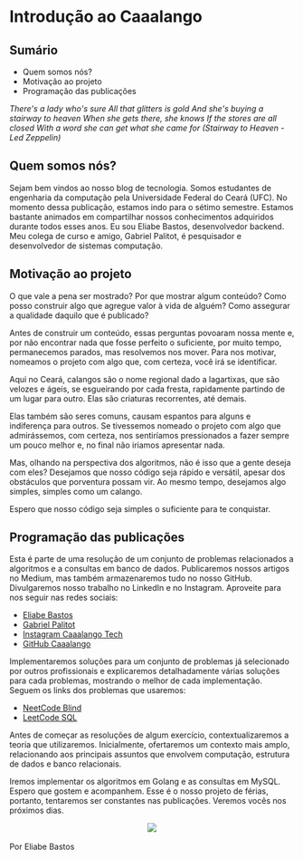 # Introdução ao Caaalango

## Sumário

- Quem somos nós?
- Motivação ao projeto
- Programação das publicações

*There's a lady who's sure
All that glitters is gold
And she's buying a stairway to heaven
When she gets there, she knows
If the stores are all closed
With a word she can get what she came for
(Stairway to Heaven - Led Zeppelin)*

## Quem somos nós?

Sejam bem vindos ao nosso blog de tecnologia. Somos estudantes de engenharia da computação pela Universidade Federal do Ceará (UFC). No momento dessa publicação, estamos indo para o sétimo semestre. Estamos bastante animados em compartilhar nossos conhecimentos adquiridos durante todos esses anos. Eu sou Eliabe Bastos, desenvolvedor backend. Meu colega de curso e amigo, Gabriel Palitot, é pesquisador e desenvolvedor de sistemas computação.

## Motivação ao projeto

O que vale a pena ser mostrado? Por que mostrar algum conteúdo? Como posso construir algo que agregue valor à vida de alguém? Como assegurar a qualidade daquilo que é publicado?

Antes de construir um conteúdo, essas perguntas povoaram nossa mente e, por não encontrar nada que fosse perfeito o suficiente, por muito tempo, permanecemos parados, mas resolvemos nos mover. Para nos motivar, nomeamos o projeto com algo que, com certeza, você irá se identificar.

Aqui no Ceará, calangos são o nome regional dado a lagartixas, que são velozes e ágeis, se esgueirando por cada fresta, rapidamente partindo de um lugar para outro. Elas são criaturas recorrentes, até demais.

Elas também são seres comuns, causam espantos para alguns e indiferença para outros. Se tivessemos nomeado o projeto com algo que admirássemos, com certeza, nos sentiríamos pressionados a fazer sempre um pouco melhor e, no final não iriamos apresentar nada.

Mas, olhando na perspectiva dos algoritmos, não é isso que a gente deseja com eles? Desejamos que nosso código seja rápido e versátil, apesar dos obstáculos que porventura possam vir. Ao mesmo tempo, desejamos algo simples, simples como um calango.

Espero que nosso código seja simples o suficiente para te conquistar.

## Programação das publicações

Esta é parte de uma resolução de um conjunto de problemas relacionados a algoritmos e a consultas em banco de dados. Publicaremos nossos artigos no Medium, mas também armazenaremos tudo no nosso GitHub. Divulgaremos nosso trabalho no LinkedIn e no Instagram. Aproveite para nos seguir nas redes sociais:

- <a href =   https://www.linkedin.com/in/eliabebastos/>Eliabe Bastos</a>
- <a href = https://www.linkedin.com/in/gabriel-palitot-3a4b87186/>Gabriel Palitot</a>
- <a href = https://www.instagram.com/caaalango.tech/> Instagram Caaalango Tech</a>
- <a href =https://github.com/caaalango> GitHub Caaalango</a>

Implementaremos soluções para um conjunto de problemas já selecionado por outros profissionais e explicaremos detalhadamente várias soluções para cada problemas, mostrando o melhor de cada implementação. Seguem os links dos problemas que usaremos:
- [NeetCode Blind](https://neetcode.io/practice)
- [LeetCode SQL](https://leetcode.com/studyplan/top-sql-50)

Antes de começar as resoluções de algum exercício, contextualizaremos a teoria que utilizaremos. Inicialmente, ofertaremos um contexto mais amplo, relacionando aos principais assuntos que envolvem computação, estrutura de dados e banco relacionais.

Iremos implementar os algoritmos em Golang e as consultas em MySQL. Espero que gostem e acompanhem. Esse é o nosso projeto de férias, portanto, tentaremos ser constantes nas publicações. Veremos vocês nos próximos dias.

<div align = "center">
<img src = "https://i.postimg.cc/w3KdR8yx/Captura-de-tela-2023-12-18-115239.png"></img>
</div>
<br>
Por Eliabe Bastos

